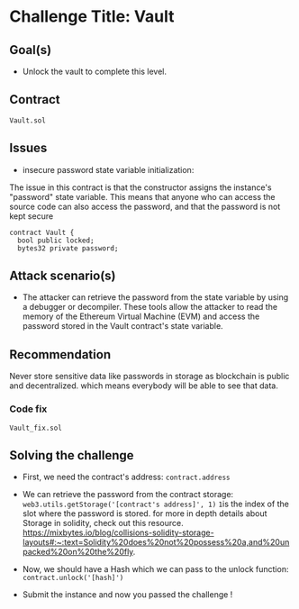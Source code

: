 # Challenge Title: Vault

## Goal(s)
* Unlock the vault to complete this level.

## Contract

`Vault.sol`

## Issues
* insecure password state variable initialization:

The issue in this contract is that the constructor assigns the instance's "password" state variable. This means that anyone who can access the source code can also access the password, and that the password is not kept secure
```
contract Vault {
  bool public locked;
  bytes32 private password;
```

## Attack scenario(s)

* The attacker can retrieve the password from the state variable by using a debugger or decompiler. These tools allow the attacker to read the memory of the Ethereum Virtual Machine (EVM) and access the password stored in the Vault contract's state variable.

## Recommendation

Never store sensitive data like passwords in storage as blockchain is public and decentralized. which means everybody will be able to see that data.

### Code fix

``Vault_fix.sol``

## Solving the challenge
* First, we need the contract's address: `contract.address`
* We can retrieve the password from the contract storage: `web3.utils.getStorage('[contract's address]', 1)`
`1`is the index of the slot where the password is stored. for more in depth details about Storage in solidity, check out this resource.
https://mixbytes.io/blog/collisions-solidity-storage-layouts#:~:text=Solidity%20does%20not%20possess%20a,and%20unpacked%20on%20the%20fly.

* Now, we should have a Hash which we can pass to the unlock function: `contract.unlock('[hash]')`

* Submit the instance and now you passed the challenge !
